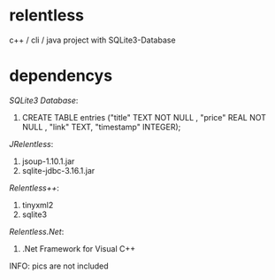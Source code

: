 # relentless
c++ / cli / java project with SQLite3-Database

# dependencys

_SQLite3 Database_:
  1. CREATE TABLE entries ("title" TEXT NOT NULL , "price" REAL NOT NULL , "link" TEXT, "timestamp" INTEGER);
  
_JRelentless_:
  1. jsoup-1.10.1.jar
  2. sqlite-jdbc-3.16.1.jar
  
_Relentless++_:
  1. tinyxml2
  2. sqlite3
  
_Relentless.Net_:
  1. .Net Framework for Visual C++

INFO: pics are not included
